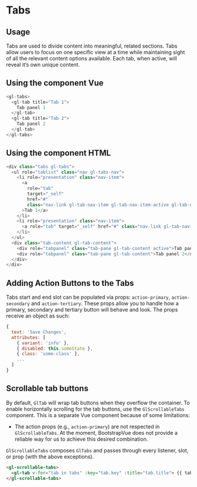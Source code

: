 # Tabs

<!-- STORY -->
## Usage

Tabs are used to divide content into meaningful, related sections. Tabs allow users to focus on one
specific view at a time while maintaining sight of all the relevant content options available. Each
tab, when active, will reveal it’s own unique content.

## Using the component Vue

~~~js
<gl-tabs>
  <gl-tab title="Tab 1">
    Tab panel 1
  </gl-tab>
  <gl-tab title="Tab 2">
    Tab panel 2
  </gl-tab>
</gl-tabs>
~~~

## Using the component HTML

~~~js
<div class="tabs gl-tabs">
  <ul role="tablist" class="nav gl-tabs-nav">
    <li role="presentation" class="nav-item">
      <a
        role="tab"
        target="_self"
        href="#"
        class="nav-link gl-tab-nav-item gl-tab-nav-item-active gl-tab-nav-item-active-indigo"
      >Tab 1</a>
    </li>
    <li role="presentation" class="nav-item">
      <a role="tab" target="_self" href="#" class="nav-link gl-tab-nav-item">Tab 2</a>
    </li>
  </ul>
  <div class="tab-content gl-tab-content">
    <div role="tabpanel" class="tab-pane gl-tab-content active">Tab panel 1</div>
    <div role="tabpanel" class="tab-pane gl-tab-content">Tab panel 2</div>
  </div>
</div>
~~~

## Adding Action Buttons to the Tabs

Tabs start and end slot can be populated via props: `action-primary`, `action-secondary` and
`action-tertiary`. These props allow you to handle how a primary, secondary and tertiary button will
behave and look. The props receive an object as such:

~~~js
{
  text: 'Save Changes',
  attributes: [
    { variant: 'info' },
    { disabled: this.someState },
    { class: 'some-class' },
    ...
  ]
}
~~~

## Scrollable tab buttons

By default, `GlTab` will wrap tab buttons when they overflow the container. To
enable horizontally scrolling for the tab buttons, use the `GlScrollableTabs`
component. This is a separate Vue component because of some limitations:

- The action props (e.g., `action-primary`) are not respected in `GlScrollableTabs`. At the
  moment, BootstrapVue does not provide a reliable way for us to achieve this desired combination.

`GlScrollableTabs` composes `GlTabs` and passes through every listener, slot, or prop (with the above
exceptions).

~~~html
<gl-scrollable-tabs>
  <gl-tab v-for="tab in tabs" :key="tab.key" :title="tab.title"> {{ tab.content }} </gl-tab>
</gl-scrollable-tabs>
~~~
